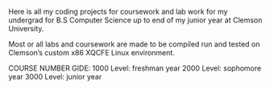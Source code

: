 Here is all my coding projects for coursework and lab work for my undergrad for B.S Computer Science up to end of my junior year at Clemson University. 

Most or all labs and coursework are made to be compiled run and tested on Clemson’s custom x86 XQCFE Linux environment. 

COURSE NUMBER GIDE:
1000 Level: freshman year
2000 Level: sophomore year
3000 Level: junior year
